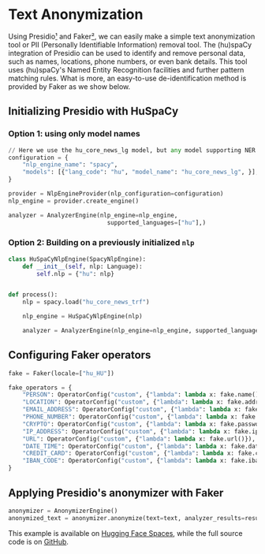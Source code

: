 # Text Anonymization

Using Presidio[¹] and Faker[²], we can easily make a simple text anonymization tool or PII (Personally Identifiable Information) removal tool. The (hu)spaCy integration of Presidio can be used to identify and remove personal data, such as names, locations, phone numbers, or even bank details. This tool uses (hu)spaCy's Named Entity Recognition facilities and further pattern matching rules. What is more, an easy-to-use de-identification method is provided by Faker as we show below.

## Initializing Presidio with HuSpaCy

### Option 1: using only model names

```python
// Here we use the hu_core_news_lg model, but any model supporting NER is a valid option
configuration = {
    "nlp_engine_name": "spacy",
    "models": [{"lang_code": "hu", "model_name": "hu_core_news_lg", }],
}

provider = NlpEngineProvider(nlp_configuration=configuration)
nlp_engine = provider.create_engine()

analyzer = AnalyzerEngine(nlp_engine=nlp_engine,
                            supported_languages=["hu"],)
```

### Option 2: Building on a previously initialized `nlp` 

```python
class HuSpaCyNlpEngine(SpacyNlpEngine):
    def __init__(self, nlp: Language):
        self.nlp = {"hu": nlp}


def process():
    nlp = spacy.load("hu_core_news_trf")

    nlp_engine = HuSpaCyNlpEngine(nlp)

    analyzer = AnalyzerEngine(nlp_engine=nlp_engine, supported_languages=["hu"])
```

## Configuring Faker operators

```python
fake = Faker(locale=["hu_HU"])

fake_operators = {
    "PERSON": OperatorConfig("custom", {"lambda": lambda x: fake.name()}),
    "LOCATION": OperatorConfig("custom", {"lambda": lambda x: fake.address()}),
    "EMAIL_ADDRESS": OperatorConfig("custom", {"lambda": lambda x: fake.email()}),
    "PHONE_NUMBER": OperatorConfig("custom", {"lambda": lambda x: fake.phone_number()}),
    "CRYPTO": OperatorConfig("custom", {"lambda": lambda x: fake.password()}),
    "IP_ADDRESS": OperatorConfig("custom", {"lambda": lambda x: fake.ipv4()}),
    "URL": OperatorConfig("custom", {"lambda": lambda x: fake.url()}),
    "DATE_TIME": OperatorConfig("custom", {"lambda": lambda x: fake.date()}),
    "CREDIT_CARD": OperatorConfig("custom", {"lambda": lambda x: fake.credit_card_number()}),
    "IBAN_CODE": OperatorConfig("custom", {"lambda": lambda x: fake.iban()}),
}
```

## Applying Presidio's anonymizer with Faker

```python
anonymizer = AnonymizerEngine()
anonymized_text = anonymizer.anonymize(text=text, analyzer_results=results, operators=fake_operators)
```

This example is available on [Hugging Face Spaces](https://huggingface.co/spaces/huspacy/example-applications), while the full source code is on [GitHub](https://github.com/huspacy/example-applications/blob/main/examples/anon.py).

[¹]: https://github.com/microsoft/presidio
[²]: https://github.com/joke2k/faker
